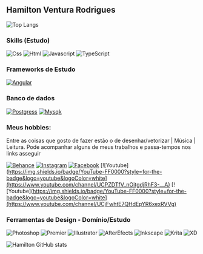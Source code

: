 





## Hamilton Ventura Rodrigues

![Top Langs](https://github-readme-stats.vercel.app/api/top-langs/?username=hamiltonventura&layout=compact)

### Skills (Estudo)

![Css](https://img.shields.io/badge/CSS-239120?&style=for-the-badge&logo=css3&logoColor=white)
![Html](https://img.shields.io/badge/HTML-239120?style=for-the-badge&logo=html5&logoColor=white)
![Javascript](https://img.shields.io/badge/JavaScript-F7DF1E?style=for-the-badge&logo=javascript&logoColor=black)
![TypeScript](https://img.shields.io/badge/TypeScript-007ACC?style=for-the-badge&logo=typescript&logoColor=white)

### Frameworks de Estudo

[![Angular](https://img.shields.io/badge/Angular-DD0031?style=for-the-badge&logo=angular&logoColor=white)]()

### Banco de dados

[![Postgress](https://img.shields.io/badge/PostgreSQL-316192?style=for-the-badge&logo=postgresql&logoColor=white)]()
[![Mysqk](https://img.shields.io/badge/MySQL-005C84?style=for-the-badge&logo=mysql&logoColor=white)]()

### Meus hobbies:
Entre as coisas que gosto de fazer estão o de  desenhar/vetorizar | Música | Leitura. Pode acompanhar alguns de meus trabalhos e passa-tempos nos links asseguir

[![Behance](https://img.shields.io/badge/-Behance-blue?style=for-the-badge&logo=behance&logoColor=white)](https://www.behance.net/HamiltonVR)
[![Instagram](https://img.shields.io/badge/Instagram-E4405F?style=for-the-badge&logo=instagram&logoColor=white)](https://www.instagram.com/hamilton.venttura)
[![Facebook](https://img.shields.io/badge/Facebook-1877F2?style=for-the-badge&logo=facebook&logoColor=white)](https://www.facebook.com/hamiltonventtura.ventura)
[![Youtube](https://img.shields.io/badge/YouTube-FF0000?style=for-the-badge&logo=youtube&logoColor=white](https://www.youtube.com/channel/UCPZDTfV_nOitgdjRhF3-__A)
[![Youtube](https://img.shields.io/badge/YouTube-FF0000?style=for-the-badge&logo=youtube&logoColor=white](https://www.youtube.com/channel/UCjFwhtE7QHdEpYR6xexRVVg)
### Ferramentas de Design -  Domínio/Estudo

![Photoshop](https://img.shields.io/badge/Adobe%20Photoshop-31A8FF?style=for-the-badge&logo=Adobe%20Photoshop&logoColor=black)
![Premier](https://img.shields.io/badge/Adobe%20Premiere%20Pro-9999FF?style=for-the-badge&logo=Adobe%20Premiere%20Pro&logoColor=white)
![Illustrator](https://img.shields.io/badge/Adobe%20Illustrator-FF9A00?style=for-the-badge&logo=adobe%20illustrator&logoColor=white)
![AfterEfects](https://img.shields.io/badge/Adobe%20after%20affects-CF96FD?style=for-the-badge&logo=Adobe%20after%20effects&logoColor=393665)
![Inkscape](https://img.shields.io/badge/Inkscape-000000?style=for-the-badge&logo=Inkscape&logoColor=white)
![Krita](https://img.shields.io/badge/Krita-203759?style=for-the-badge&logo=krita&logoColor=EEF37B)
![XD](https://img.shields.io/badge/Adobe%20XD-470137?style=for-the-badge&logo=Adobe%20XD&logoColor=#FF61F6)



![Hamilton GitHub stats](https://github-readme-stats.vercel.app/api?username=HamiltonVentura&show_icons=true)


